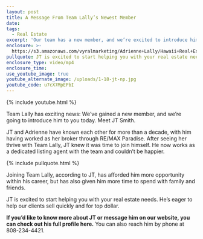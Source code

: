```yaml
---
layout: post
title: A Message From Team Lally’s Newest Member
date:
tags:
  - Real Estate
excerpt: 'Our team has a new member, and we’re excited to introduce him to you today.'
enclosure: >-
  https://s3.amazonaws.com/vyralmarketing/Adrienne+Lally/Hawaii+Real+Estate+Agents-+A+Message+From+Team+Lallys+Newest+Member.mp4
pullquote: JT is excited to start helping you with your real estate needs.
enclosure_type: video/mp4
enclosure_time:
use_youtube_image: true
youtube_alternate_image: /uploads/1-18-jt-np.jpg
youtube_code: u7cX7MpEPbI
---
```


{% include youtube.html %}

Team Lally has exciting news: We’ve gained a new member, and we’re going to introduce him to you today. Meet JT Smith.

JT and Adrienne have known each other for more than a decade, with him having worked as her broker through RE/MAX Paradise. After seeing her thrive with Team Lally, JT knew it was time to join himself. He now works as a dedicated listing agent with the team and couldn’t be happier.

{% include pullquote.html %}

Joining Team Lally, according to JT, has afforded him more opportunity within his career, but has also given him more time to spend with family and friends.&nbsp;

JT is excited to start helping you with your real estate needs. He’s eager to help our clients sell quickly and for top dollar.&nbsp;

**If you’d like to know more about JT or message him on our website, you can check out his full profile here.** You can also reach him by phone at 808-234-4421.